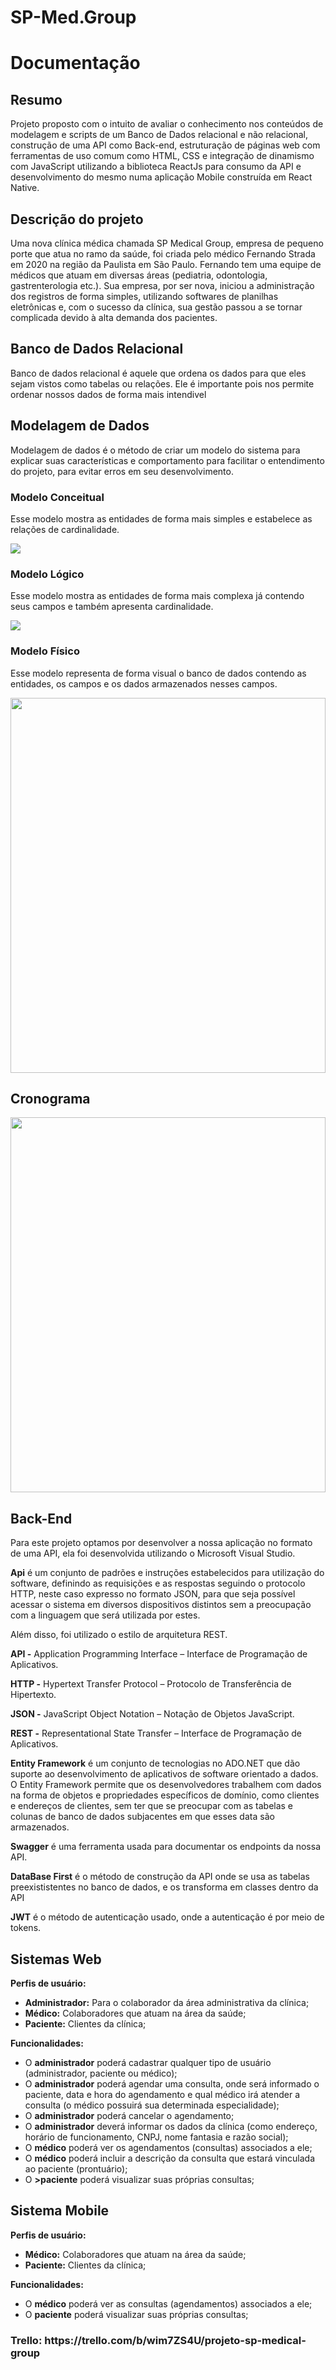 # SP-Med.Group

<h1>Documentação</h1>

<h2>Resumo</h2>
  <p>Projeto proposto com o intuito de avaliar o conhecimento nos conteúdos de modelagem e scripts de um Banco de Dados relacional e não relacional, construção de uma API como Back-end, estruturação de páginas web com ferramentas de uso comum como HTML, CSS e integração de dinamismo com JavaScript utilizando a biblioteca ReactJs para consumo da API e desenvolvimento do mesmo numa aplicação Mobile construída em React Native.</p>

<h2>Descrição do projeto</h2>
  <p>Uma nova clínica médica chamada SP Medical Group, empresa de pequeno porte que atua no ramo da saúde, foi criada pelo médico Fernando Strada em 2020 na região da Paulista em São Paulo. Fernando tem uma equipe de médicos que atuam em diversas áreas (pediatria, odontologia, gastrenterologia etc.). Sua empresa, por ser nova, iniciou a administração dos registros de forma simples, utilizando softwares de planilhas eletrônicas e, com o sucesso da clínica, sua gestão passou a se tornar complicada devido à alta demanda dos pacientes.</p>

<h2>Banco de Dados Relacional</h2>
  <p>Banco de dados relacional é aquele que ordena os dados para que eles sejam vistos como tabelas ou relações. Ele é importante pois nos permite ordenar nossos dados de forma mais intendivel</p>

<h2>Modelagem de Dados</h2>
  <p>Modelagem de dados é o método de criar um modelo do sistema para explicar suas características e comportamento para facilitar o entendimento do projeto, para evitar erros em seu desenvolvimento.</p>

<h3>Modelo Conceitual</h3>
  <p>Esse modelo mostra as entidades de forma mais simples e estabelece as relações de cardinalidade.</p>
  <img src ="https://github.com/hakstol/SP-Med.Group/blob/main/Sprint1-Banco%20de%20Dados/Modelagens/modelo-conceitual-spmedgroup.png" style = "width = 100%">

<h3>Modelo Lógico</h3>
  <p>Esse modelo mostra as entidades de forma mais complexa já contendo seus campos e também apresenta cardinalidade.</p>
  <img src = "https://github.com/hakstol/SP-Med.Group/blob/main/Sprint1-Banco%20de%20Dados/Modelagens/modelo-logico-spmedgroup.drawio.png" style = "width = 100%">

<h3>Modelo Físico</h3>
  <p>Esse modelo representa de forma visual o banco de dados contendo as entidades, os campos e os dados armazenados nesses campos.</p>
  <img src = "https://github.com/hakstol/SP-Med.Group/blob/main/Sprint1-Banco%20de%20Dados/Modelagens/modelo-físico-spmedgroup.png" width = "100%" height = "600">


<h2><strong>Cronograma</strong></h2>
  <img src="https://github.com/hakstol/SP-Med.Group/blob/main/Sprint3-UX-UI/assets/img/cronogama.png" width = "100%" height = "600">
  
<h2><strong>Back-End</strong></h2>
  <p>Para este projeto optamos por desenvolver a nossa aplicação no formato de uma API, ela foi desenvolvida utilizando o Microsoft Visual Studio.</p>
  <p><strong>Api</strong> é um conjunto de padrões e instruções estabelecidos para utilização do software, definindo as requisições e as respostas seguindo o protocolo HTTP, neste caso expresso no formato JSON, para que seja possível acessar o sistema em diversos dispositivos distintos sem a preocupação com a linguagem que será utilizada por estes.</p>
  <p>Além disso, foi utilizado o estilo de arquitetura REST.</p>
  <p><strong>API -</strong> Application Programming Interface – Interface de Programação de Aplicativos.</p>
  <p><strong>HTTP -</strong> Hypertext Transfer Protocol – Protocolo de Transferência de Hipertexto.</p>
  <p><strong>JSON -</strong> JavaScript Object Notation – Notação de Objetos JavaScript.</p>
  <p><strong>REST -</strong> Representational State Transfer – Interface de Programação de Aplicativos.</p>
  
  <p><strong>Entity Framework</strong> é um conjunto de tecnologias no ADO.NET que dão suporte ao desenvolvimento de aplicativos de software orientado a dados. O Entity Framework permite que os desenvolvedores trabalhem com dados na forma de objetos e propriedades específicos de domínio, como clientes e endereços de clientes, sem ter que se preocupar com as tabelas e colunas de banco de dados subjacentes em que esses data são armazenados.</p>
  <p><strong>Swagger</strong> é uma ferramenta usada para documentar os endpoints da nossa API.</p>
  <p><strong>DataBase First</strong> é o método de construção da API onde se usa as tabelas preexististentes no banco de dados, e os transforma em classes dentro da API</p>
  <p><strong>JWT</strong> é o método de autenticação usado, onde a autenticação é por meio de tokens.</p>

<h2><strong>Sistemas Web</strong></h2>
  <p><strong>Perfis de usuário:</strong></p>
    <ul>
      <li><strong>Administrador:</strong> Para o colaborador da área administrativa da clínica;</li>
      <li><strong>Médico:</strong> Colaboradores que atuam na área da saúde;</li>
      <li><strong>Paciente:</strong> Clientes da clínica;</li>
    </ul>
  <p><strong>Funcionalidades:</strong>
    <ul>
      <li>O <strong>administrador</strong> poderá cadastrar qualquer tipo de usuário (administrador, paciente ou médico);</li>
      <li>O <strong>administrador</strong> poderá agendar uma consulta, onde será informado o paciente, data e hora do agendamento e qual médico irá atender a consulta (o médico possuirá sua determinada especialidade);</li>
      <li>O <strong>administrador</strong> poderá cancelar o agendamento;</li>
      <li>O <strong>administrador</strong> deverá informar os dados da clínica (como endereço, horário de funcionamento, CNPJ, nome fantasia e razão social);</li>
      <li>O <strong>médico</strong> poderá ver os agendamentos (consultas) associados a ele;</li>
      <li>O <strong>médico</strong> poderá incluir a descrição da consulta que estará vinculada ao paciente (prontuário);</li>
      <li>O <strong>>paciente</strong> poderá visualizar suas próprias consultas;</li>
    </ul>

<h2><strong>Sistema Mobile</strong></h2>
  <p><strong>Perfis de usuário:</strong></p>
    <ul>
      <li><strong>Médico:</strong> Colaboradores que atuam na área da saúde;</li>
      <li><strong>Paciente:</strong> Clientes da clínica;</li>
    </ul>
  <p><strong>Funcionalidades:</strong></p>
    <ul>
      <li>O <strong>médico</strong> poderá ver as consultas (agendamentos) associados a ele;</li>
      <li>O <strong>paciente</strong> poderá visualizar suas próprias consultas;</li>
    </ul>

<h3><strong>Trello:</strong> https://trello.com/b/wim7ZS4U/projeto-sp-medical-group</h3>
